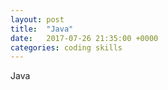 ```yaml
---
layout: post
title:  "Java"
date:   2017-07-26 21:35:00 +0000
categories: coding skills
---
```

Java